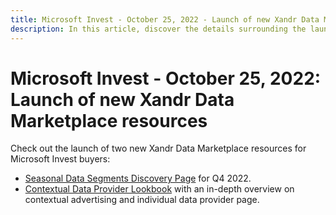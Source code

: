 ```yaml
---
title: Microsoft Invest - October 25, 2022 - Launch of new Xandr Data Marketplace Resources
description: In this article, discover the details surrounding the launch of two new resources within the Xandr Data Marketplace for Microsoft Invest buyers.
---
```


# Microsoft Invest - October 25, 2022: Launch of new Xandr Data Marketplace resources

Check out the launch of two new Xandr Data Marketplace resources for Microsoft Invest buyers:

- [Seasonal Data Segments Discovery Page](https://view.ceros.com/xandr/q4-data-providers-for-holiday-campaigns/p/1) for Q4 2022.
- [Contextual Data Provider Lookbook](https://view.ceros.com/xandr/data-marketplace-lookbook/p/1) with an in-depth overview on contextual advertising and individual data provider page.
